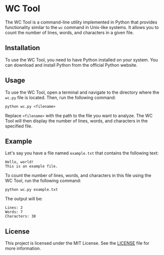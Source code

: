 # WC Tool

The WC Tool is a command-line utility implemented in Python that provides functionality similar to the `wc` command in Unix-like systems. It allows you to count the number of lines, words, and characters in a given file.

## Installation

To use the WC Tool, you need to have Python installed on your system. You can download and install Python from the official Python website.

## Usage

To use the WC Tool, open a terminal and navigate to the directory where the `wc.py` file is located. Then, run the following command:

```
python wc.py <filename>
```

Replace `<filename>` with the path to the file you want to analyze. The WC Tool will then display the number of lines, words, and characters in the specified file.

## Example

Let's say you have a file named `example.txt` that contains the following text:

```
Hello, world!
This is an example file.
```

To count the number of lines, words, and characters in this file using the WC Tool, run the following command:

```
python wc.py example.txt
```

The output will be:

```
Lines: 2
Words: 7
Characters: 38
```

## License

This project is licensed under the MIT License. See the [LICENSE](LICENSE) file for more information.
